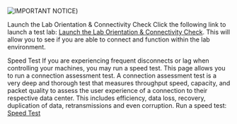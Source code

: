 ![IMPORTANT NOTICE](https://2.bp.blogspot.com/-AWZF-W4U07Q/VBDQm_vSVcI/AAAAAAAAANw/HymanuuGAYQ/s1600/important.png))



Launch the Lab Orientation & Connectivity Check
Click the following link to launch a test lab: [Launch the Lab Orientation & Connectivity Check](https://labclient.labondemand.com/LabClient/c0f227b0-e981-44fb-8667-5686236f4f84?rc=10). This will allow you to see if you are able to connect and function within the lab environment.

Speed Test
If you are experiencing frequent disconnects or lag when controlling your machines, you may run a speed test. This page allows you to run a connection assessment test. A connection assessment test is a very deep and thorough test that measures throughput speed, capacity, and packet quality to assess the user experience of a connection to their respective data center. This includes efficiency, data loss, recovery, duplication of data, retransmissions and even corruption.
Run a speed test:
[Speed Test](https://www.skillable.com/speed-test/)
